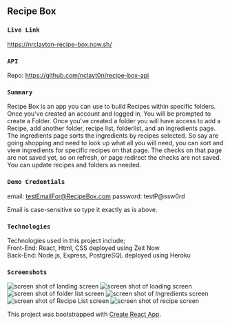 

## Recipe Box
### `Live Link`
https://nrclayton-recipe-box.now.sh/
### `API`
Repo: https://github.com/nclayt0n/recipe-box-api
### `Summary`
Recipe Box is an app you can use to build Recipes within specific folders. Once you've created an account and logged in, You will be prompted to create a Folder. Once you've created a folder you will have access to add a Recipe, add another folder, recipe list, folderlist, and an ingredients page. 
The ingredients page sorts the ingredients by recipes selected. So say are going shopping and need to look up what all you will need, you can sort and view ingredients for specific recipes on that page. The checks on that page are not saved yet, so on refresh, or page redirect the checks are not saved.
You can update recipes and folders as needed. 
### `Demo Credentials`
email: testEmailFor@RecipeBox.com
password: testP@ssw0rd

Email is case-sensitive so type it exactly as is above. 
### `Technologies`
Technologies used in this project include;<br/>
Front-End: React, Html, CSS
deployed using Zeit Now<br/>
Back-End: Node.js, Express, PostgreSQL
deployed using Heroku
### `Screenshots`
![screen shot of landing screen](https://nclayt0n.github.io/recipe-box/src/images/landingscreen.png "App landing Page")
![screen shot of loading screen](https://nclayt0n.github.io/recipe-box/src/images/laptopHome.png "App Home Page")
![screen shot of folder list screen](https://nclayt0n.github.io/recipe-box/src/images/folderList.png "App Folder List Page")
![screen shot of Ingredients screen](https://nclayt0n.github.io/recipe-box/src/images/ingredients.png "App Ingredients Page")
![screen shot of Recipe List screen](https://nclayt0n.github.io/recipe-box/src/images/RecipeList.png "App Recipe List Page")
![screen shot of recipe screen](https://nclayt0n.github.io/recipe-box/src/images/recipeWithNav.png "App Recipe Page")


This project was bootstrapped with [Create React App](https://github.com/facebook/create-react-app).